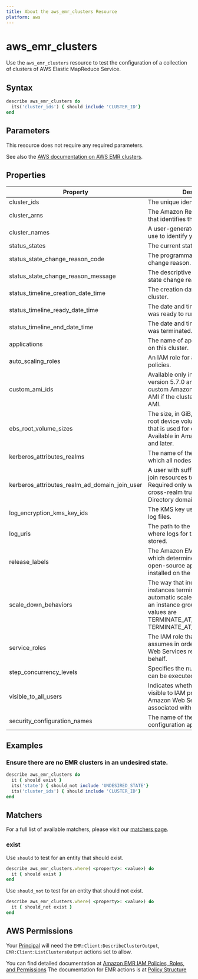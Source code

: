 ```yaml
---
title: About the aws_emr_clusters Resource
platform: aws
---
```


# aws_emr_clusters

Use the `aws_emr_clusters` resource to test the configuration of a collection of clusters of AWS Elastic MapReduce Service.

## Syntax

```ruby
describe aws_emr_clusters do
  its('cluster_ids') { should include 'CLUSTER_ID'}
end
```

## Parameters

This resource does not require any required parameters.

See also the [AWS documentation on AWS EMR clusters](https://docs.aws.amazon.com/AWSCloudFormation/latest/UserGuide/aws-resource-elasticmapreduce-cluster.html).

## Properties

| Property | Description | Fields |
| --- | --- | --- |
|cluster_ids                             | The unique identifier of the cluster. |cluster_id|
|cluster_arns                            | The Amazon Resource Name (ARN) that identifies the cluster. |cluster_arn|
|cluster_names                           | A user-generated string that you use to identify your cluster. |cluster_name|
|status_states                            | The current state of the cluster.|status(state)|
|status_state_change_reason_code         | The programmatic code for the state change reason.|status(state_change_reason(code))|
|status_state_change_reason_message      | The descriptive message for the state change reason.|status(state_change_reason(message))|
|status_timeline_creation_date_time      | The creation date and time of the cluster.|status(timeline(creation_date_time))|
|status_timeline_ready_date_time         | The date and time when the cluster was ready to run steps.|status(timeline(ready_date_time))|
|status_timeline_end_date_time           | The date and time when the cluster was terminated.|status(timeline(end_date_time))|
|applications                            | The name of applications installed on this cluster.|applications|
|auto_scaling_roles                       | An IAM role for automatic scaling policies.|auto_scaling_role|
|custom_ami_ids                           | Available only in Amazon EMR version 5.7.0 and later. The ID of a custom Amazon EBS-backed Linux AMI if the cluster uses a custom AMI.|custom_ami_id|
|ebs_root_volume_sizes                    | The size, in GiB, of the Amazon EBS root device volume of the Linux AMI that is used for each EC2 instance. Available in Amazon EMR version 4.x and later.|ebs_root_volume_size|
|kerberos_attributes_realms               | The name of the Kerberos realm to which all nodes in a cluster belong.|kerberos_attributes(realm)|
|kerberos_attributes_realm_ad_domain_join_user  | A user with sufficient privileges to join resources to the domain. Required only when establishing a cross-realm trust with an Active Directory domain.|kerberos_attributes(ad_domain_join_user)|
|log_encryption_kms_key_ids               | The KMS key used for encrypting log files.|log_encryption_kms_key_id|
|log_uris                                 | The path to the Amazon S3 location where logs for this cluster are stored.|log_uri|
|release_labels                           | The Amazon EMR release label, which determines the version of open-source application packages installed on the cluster.|release_label|
|scale_down_behaviors                     | The way that individual Amazon EC2 instances terminate when an automatic scale-in activity occurs or an instance group is resized. Valid values are TERMINATE_AT_INSTANCE_HOUR, TERMINATE_AT_TASK_COMPLETION |scale_down_behavior|
|service_roles                            | The IAM role that Amazon EMR assumes in order to access Amazon Web Services resources on your behalf.|service_role|
|step_concurrency_levels                  | Specifies the number of steps that can be executed concurrently.|step_concurrency_level|
|visible_to_all_users                    | Indicates whether the cluster is visible to IAM principals in the Amazon Web Services account associated with the cluster.|visible_to_all_users|
|security_configuration_names             | The name of the security configuration applied to the cluster.|security_configuration|

## Examples

### Ensure there are no EMR clusters in an undesired state.

```ruby
describe aws_emr_clusters do
  it { should exist }
  its('state') { should_not include 'UNDESIRED_STATE'}
  its('cluster_ids') { should include 'CLUSTER_ID'}
end
```

## Matchers

For a full list of available matchers, please visit our [matchers page](https://docs.chef.io/inspec/matchers/).

### exist

Use `should` to test for an entity that should exist.

```ruby
describe aws_emr_clusters.where( <property>: <value>) do
  it { should exist }
end
```

Use `should_not` to test for an entity that should not exist.

```ruby
describe aws_emr_clusters.where( <property>: <value>) do
  it { should_not exist }
end
```

## AWS Permissions

Your [Principal](https://docs.aws.amazon.com/IAM/latest/UserGuide/intro-structure.html#intro-structure-principal) will need the `EMR:Client:DescribeClusterOutput`, `EMR:Client:ListClustersOutput` actions set to allow.

You can find detailed documentation at [Amazon EMR IAM Policies, Roles, and Permissions](https://docs.aws.amazon.com/emr/latest/ManagementGuide/emr-managed-iam-policies.html)
The documentation for EMR actions is at [Policy Structure](https://docs.aws.amazon.com/emr/latest/ManagementGuide/security_iam_id-based-policy-examples.html)
